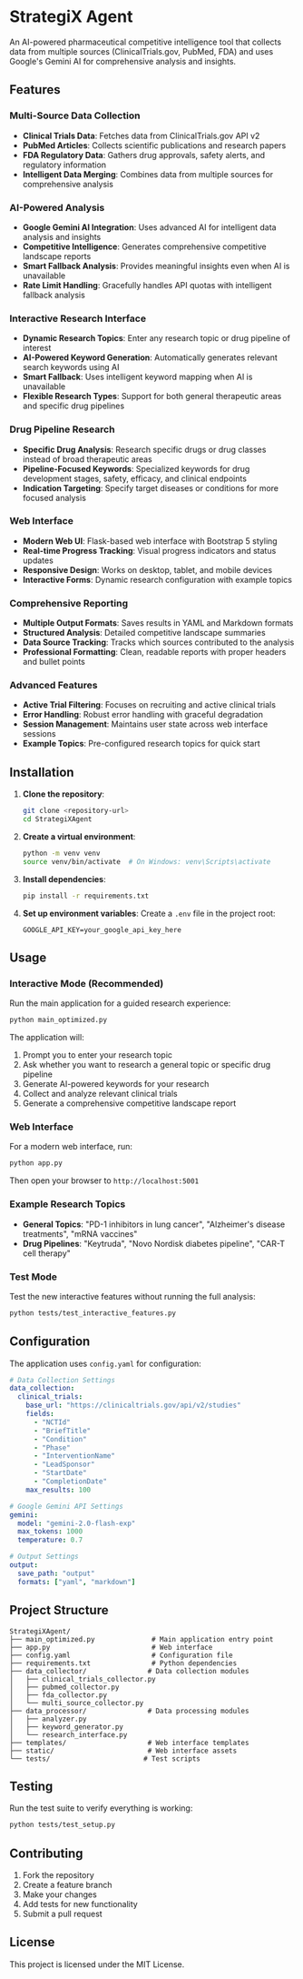 # StrategiX Agent

An AI-powered pharmaceutical competitive intelligence tool that collects data from multiple sources (ClinicalTrials.gov, PubMed, FDA) and uses Google's Gemini AI for comprehensive analysis and insights.

## Features

### Multi-Source Data Collection
- **Clinical Trials Data**: Fetches data from ClinicalTrials.gov API v2
- **PubMed Articles**: Collects scientific publications and research papers
- **FDA Regulatory Data**: Gathers drug approvals, safety alerts, and regulatory information
- **Intelligent Data Merging**: Combines data from multiple sources for comprehensive analysis

### AI-Powered Analysis
- **Google Gemini AI Integration**: Uses advanced AI for intelligent data analysis and insights
- **Competitive Intelligence**: Generates comprehensive competitive landscape reports
- **Smart Fallback Analysis**: Provides meaningful insights even when AI is unavailable
- **Rate Limit Handling**: Gracefully handles API quotas with intelligent fallback analysis

### Interactive Research Interface
- **Dynamic Research Topics**: Enter any research topic or drug pipeline of interest
- **AI-Powered Keyword Generation**: Automatically generates relevant search keywords using AI
- **Smart Fallback**: Uses intelligent keyword mapping when AI is unavailable
- **Flexible Research Types**: Support for both general therapeutic areas and specific drug pipelines

### Drug Pipeline Research
- **Specific Drug Analysis**: Research specific drugs or drug classes instead of broad therapeutic areas
- **Pipeline-Focused Keywords**: Specialized keywords for drug development stages, safety, efficacy, and clinical endpoints
- **Indication Targeting**: Specify target diseases or conditions for more focused analysis

### Web Interface
- **Modern Web UI**: Flask-based web interface with Bootstrap 5 styling
- **Real-time Progress Tracking**: Visual progress indicators and status updates
- **Responsive Design**: Works on desktop, tablet, and mobile devices
- **Interactive Forms**: Dynamic research configuration with example topics

### Comprehensive Reporting
- **Multiple Output Formats**: Saves results in YAML and Markdown formats
- **Structured Analysis**: Detailed competitive landscape summaries
- **Data Source Tracking**: Tracks which sources contributed to the analysis
- **Professional Formatting**: Clean, readable reports with proper headers and bullet points

### Advanced Features
- **Active Trial Filtering**: Focuses on recruiting and active clinical trials
- **Error Handling**: Robust error handling with graceful degradation
- **Session Management**: Maintains user state across web interface sessions
- **Example Topics**: Pre-configured research topics for quick start

## Installation

1. **Clone the repository**:
   ```bash
   git clone <repository-url>
   cd StrategiXAgent
   ```

2. **Create a virtual environment**:
   ```bash
   python -m venv venv
   source venv/bin/activate  # On Windows: venv\Scripts\activate
   ```

3. **Install dependencies**:
   ```bash
   pip install -r requirements.txt
   ```

4. **Set up environment variables**:
   Create a `.env` file in the project root:
   ```
   GOOGLE_API_KEY=your_google_api_key_here
   ```

## Usage

### Interactive Mode (Recommended)
Run the main application for a guided research experience:

```bash
python main_optimized.py
```

The application will:
1. Prompt you to enter your research topic
2. Ask whether you want to research a general topic or specific drug pipeline
3. Generate AI-powered keywords for your research
4. Collect and analyze relevant clinical trials
5. Generate a comprehensive competitive landscape report

### Web Interface
For a modern web interface, run:

```bash
python app.py
```

Then open your browser to `http://localhost:5001`

### Example Research Topics
- **General Topics**: "PD-1 inhibitors in lung cancer", "Alzheimer's disease treatments", "mRNA vaccines"
- **Drug Pipelines**: "Keytruda", "Novo Nordisk diabetes pipeline", "CAR-T cell therapy"

### Test Mode
Test the new interactive features without running the full analysis:

```bash
python tests/test_interactive_features.py
```

## Configuration

The application uses `config.yaml` for configuration:

```yaml
# Data Collection Settings
data_collection:
  clinical_trials:
    base_url: "https://clinicaltrials.gov/api/v2/studies"
    fields:
      - "NCTId"
      - "BriefTitle"
      - "Condition"
      - "Phase"
      - "InterventionName"
      - "LeadSponsor"
      - "StartDate"
      - "CompletionDate"
    max_results: 100

# Google Gemini API Settings
gemini:
  model: "gemini-2.0-flash-exp"
  max_tokens: 1000
  temperature: 0.7

# Output Settings
output:
  save_path: "output"
  formats: ["yaml", "markdown"]
```

## Project Structure

```
StrategiXAgent/
├── main_optimized.py              # Main application entry point
├── app.py                         # Web interface
├── config.yaml                    # Configuration file
├── requirements.txt               # Python dependencies
├── data_collector/               # Data collection modules
│   ├── clinical_trials_collector.py
│   ├── pubmed_collector.py
│   ├── fda_collector.py
│   └── multi_source_collector.py
├── data_processor/               # Data processing modules
│   ├── analyzer.py
│   ├── keyword_generator.py
│   └── research_interface.py
├── templates/                    # Web interface templates
├── static/                       # Web interface assets
└── tests/                       # Test scripts
```

## Testing

Run the test suite to verify everything is working:

```bash
python tests/test_setup.py
```

## Contributing

1. Fork the repository
2. Create a feature branch
3. Make your changes
4. Add tests for new functionality
5. Submit a pull request

## License

This project is licensed under the MIT License.

